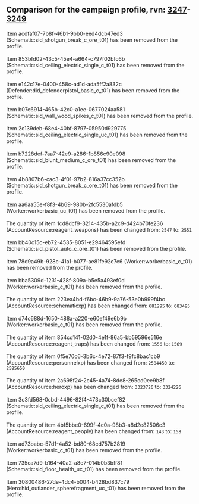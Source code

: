 ## Comparison for the campaign profile, rvn: [3247](https://github.com/PRO100KatYT/FortniteProfileRevisions/tree/main/profiles/campaign/3247%20campaign.json)-[3249](https://github.com/PRO100KatYT/FortniteProfileRevisions/tree/main/profiles/campaign/3249%20campaign.json)

Item acdfaf07-7b8f-46b1-9bb0-eed4dcb47ed3 (Schematic:sid_shotgun_break_c_ore_t01) has been removed from the profile.
<br><br>
Item 853bfd02-43c5-45e4-a664-c797f02bfc6b (Schematic:sid_ceiling_electric_single_c_t01) has been removed from the profile.
<br><br>
Item e142c17e-0400-458c-ad1d-ada5ff2a832c (Defender:did_defenderpistol_basic_c_t01) has been removed from the profile.
<br><br>
Item b07e6914-465b-42c0-a1ee-0677024aa581 (Schematic:sid_wall_wood_spikes_c_t01) has been removed from the profile.
<br><br>
Item 2c139deb-68e4-40bf-8797-05950d929775 (Schematic:sid_ceiling_electric_single_uc_t01) has been removed from the profile.
<br><br>
Item b7228def-7aa7-42e9-a286-1b856c90e098 (Schematic:sid_blunt_medium_c_ore_t01) has been removed from the profile.
<br><br>
Item 4b8807b6-cac3-4f01-97b2-816a37cc352b (Schematic:sid_shotgun_break_c_ore_t01) has been removed from the profile.
<br><br>
Item aa6aa55e-f8f3-4b69-980b-2fc5530afdb5 (Worker:workerbasic_uc_t01) has been removed from the profile.
<br><br>
The quantity of item 1cd8dcf9-3214-435b-a2c9-d424b70fe236 (AccountResource:reagent_weapons) has been changed from: `2547` to: `2551`
<br><br>
Item bb40c15c-eb72-4535-8051-e29464595efd (Schematic:sid_pistol_auto_c_ore_t01) has been removed from the profile.
<br><br>
Item 78d9a49b-928c-41a1-b077-ae81fe92c7e6 (Worker:workerbasic_c_t01) has been removed from the profile.
<br><br>
Item bba5309d-1231-428f-809a-b5e5a493ef0d (Worker:workerbasic_c_t01) has been removed from the profile.
<br><br>
The quantity of item 223ea4bd-f6bc-46b9-9a76-53e0b999f4bc (AccountResource:schematicxp) has been changed from: `681295` to: `683495`
<br><br>
Item d74c688d-1650-488a-a220-e60ef49e6b9b (Worker:workerbasic_c_t01) has been removed from the profile.
<br><br>
The quantity of item 854cd141-02d0-4e1f-86a5-bb59596e516e (AccountResource:reagent_traps) has been changed from: `1556` to: `1569`
<br><br>
The quantity of item 0f5e70c6-3b6c-4e72-87f3-f9fc8bac1cb9 (AccountResource:personnelxp) has been changed from: `2584450` to: `2585650`
<br><br>
The quantity of item 2a698f24-2c45-4a74-8de8-265cd0ee9b8f (AccountResource:heroxp) has been changed from: `3323726` to: `3324226`
<br><br>
Item 3c3fd568-0cbd-4496-82f4-473c30bcef82 (Schematic:sid_ceiling_electric_single_c_t01) has been removed from the profile.
<br><br>
The quantity of item 4bf5bbe0-699f-4c0a-98b3-a8d2e82506c3 (AccountResource:reagent_people) has been changed from: `143` to: `158`
<br><br>
Item ad73babc-57d1-4a52-bd80-68cd757b2819 (Worker:workerbasic_c_t01) has been removed from the profile.
<br><br>
Item 735ca7d9-b164-40a2-a8e7-014b0b3bff81 (Schematic:sid_floor_health_uc_t01) has been removed from the profile.
<br><br>
Item 30800486-27de-4dc4-b004-b428bd837c79 (Hero:hid_outlander_spherefragment_uc_t01) has been removed from the profile.
<br><br>
